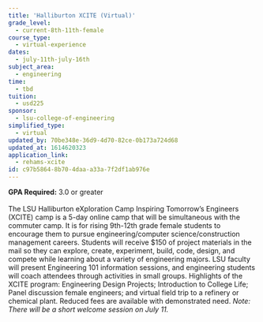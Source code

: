 ```yaml
---
title: 'Halliburton XCITE (Virtual)'
grade_level:
  - current-8th-11th-female
course_type:
  - virtual-experience
dates:
  - july-11th-july-16th
subject_area:
  - engineering
time:
  - tbd
tuition:
  - usd225
sponsor:
  - lsu-college-of-engineering
simplified_type:
  - virtual
updated_by: 70be348e-36d9-4d70-82ce-0b173a724d68
updated_at: 1614620323
application_link:
  - rehams-xcite
id: c97b5864-8b70-4daa-a33a-7f2df1ab976e
---
```

<b>GPA Required:</b> 3.0 or greater<br><br>
The LSU Halliburton eXploration Camp Inspiring Tomorrow’s Engineers (XCITE) camp is a 5-day online camp that will be simultaneous with the commuter camp. It is for rising 9th-12th grade female students to encourage them to pursue engineering/computer science/construction management careers. Students will receive $150 of project materials in the mail so they can explore, create, experiment, build, code, design, and compete while learning about a variety of engineering majors. LSU faculty will present Engineering 101 information sessions, and engineering students will coach attendees through activities in small groups. Highlights of the XCITE program: Engineering Design Projects; Introduction to College Life; Panel discussion female engineers; and virtual field trip to a refinery or chemical plant. Reduced fees are available with demonstrated need. <i>Note: There will be a short welcome session on July 11.</i>